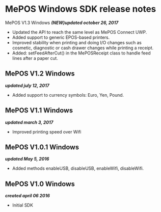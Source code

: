 MePOS Windows SDK release notes
================================

MePOS V1.3 Windows
***(NEW)updated october 26, 2017***
- Updated the API to reach the same level as MePOS Connect UWP.
- Added support to generic EPOS-based printers.
- Improved stability when printing and doing I/O changes such as cosmetic, diagnostic or cash drawer changes while printing a receipt.
- Added: setFeedAfterCut() in the MePOSReceipt class to handle feed lines after a paper cut.

MePOS V1.2 Windows
--------------------
***updated july 12, 2017***

- Added support to currency symbols: Euro, Yen, Pound.

MePOS V1.1 Windows
--------------------
***updated march 3, 2017***

- Improved printing speed over Wifi

MePOS V1.0.1 Windows
--------------------
***updated May 5, 2016***

- Added methods enableUSB, disableUSB, enableWifi, disableWifi.


MePOS V1.0 Windows
------------------------------
***created april 06 2016***

- Initial SDK
